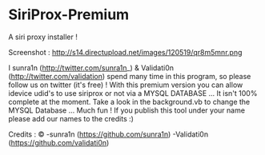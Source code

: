 SiriProx-Premium
================

A siri proxy installer !

Screenshot : http://s14.directupload.net/images/120519/qr8m5mnr.png

I sunra1n (http://twitter.com/sunra1n_) & Validati0n (http://twitter.com/validation) spend many time in this program, so please follow us on twitter (it's free) !
With this premium version you can allow idevice udid's to use siriprox or not via a MYSQL DATABASE ...
It isn't 100% complete at the moment.
Take a look in the background.vb to change the MYSQL Database ...
Much fun !
If you publish this tool under your name please add our names to the credits :)

Credits : © 
          -sunra1n     (https://github.com/sunra1n)
          -Validati0n (https://github.com/validati0n)